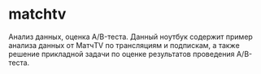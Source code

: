 # matchtv
Анализ данных, оценка A/B-теста.
Данный ноутбук содержит пример анализа данных от МатчTV по трансляциям и подпискам, а также решение прикладной задачи по оценке результатов проведения А/B-теста.
